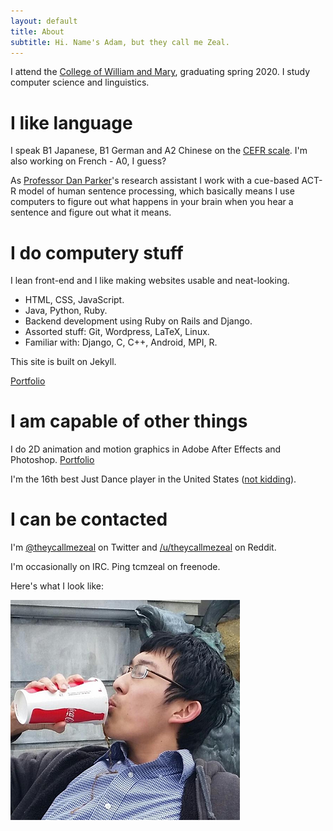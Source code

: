 ```yaml
---
layout: default
title: About
subtitle: Hi. Name's Adam, but they call me Zeal.
---
```


I attend the [College of William and Mary](http://wm.edu), graduating spring 2020. I study computer science and linguistics.

# I like language

I speak B1 Japanese, B1 German and A2 Chinese on the [CEFR scale](https://en.wikipedia.org/wiki/Common_European_Framework_of_Reference_for_Languages). I'm also working on French - A0, I guess?

As [Professor Dan Parker](http://www.wm.edu/as/linguistics/parker/about.html)'s research assistant I work with a cue-based ACT-R model of human sentence processing, which basically means I use computers to figure out what happens in your brain when you hear a sentence and figure out what it means.

# I do computery stuff

I lean front-end and I like making websites usable and neat-looking.

* HTML, CSS, JavaScript.
* Java, Python, Ruby.
* Backend development using Ruby on Rails and Django.
* Assorted stuff: Git, Wordpress, LaTeX, Linux.
* Familiar with: Django, C, C++, Android, MPI, R.

This site is built on Jekyll.

[Portfolio](portfolio#computery)

# I am capable of other things

I do 2D animation and motion graphics in Adobe After Effects and Photoshop. [Portfolio](portfolio#video)

I'm the 16th best Just Dance player in the United States ([not kidding](https://youtu.be/AUqUBdKvraI)).

# I can be contacted

I'm [@theycallmezeal](http://twitter.com/theycallmezeal) on Twitter and [/u/theycallmezeal](http://reddit.com/u/theycallmezeal) on Reddit.

I'm occasionally on IRC. Ping tcmzeal on freenode.

Here's what I look like:

![Me enjoying a delicious beverage](images/coke.png)
